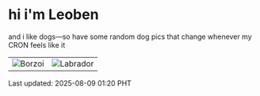 # hi i'm Leoben

and i like dogs—so have some random dog pics that change whenever my CRON feels like it

|  |  |
|--------|----------|
| ![Borzoi](https://random-dog-vercel.vercel.app/api/random-borzoi?v=1754673626) | ![Labrador](https://random-dog-vercel.vercel.app/api/random-labrador?v=1754673626) |

Last updated: 2025-08-09 01:20 PHT

